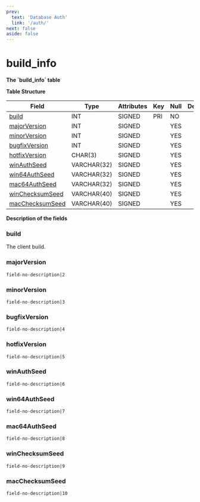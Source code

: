 ```yaml
---
prev:
  text: 'Database Auth'
  link: '/auth/'
next: false
aside: false
---
```


# build\_info

**The \`build\_info\` table**

**Table Structure**

| Field                 | Type         | Attributes | Key | Null | Default | Extra | Comment    |
| --------------------- | ------------ | ---------- | --- | ---- | ------- | ----- |----------- |
| [build][1]            | INT          | SIGNED     | PRI | NO   |         |       | Identifier |
| [majorVersion][2]     | INT          | SIGNED     |     | YES  |         |       |            |
| [minorVersion][3]     | INT          | SIGNED     |     | YES  |         |       |            |
| [bugfixVersion][4]    | INT          | SIGNED     |     | YES  |         |       |            |
| [hotfixVersion][5]    | CHAR(3)      | SIGNED     |     | YES  |         |       |            |
| [winAuthSeed][6]      | VARCHAR(32)  | SIGNED     |     | YES  |         |       |            |
| [win64AuthSeed][7]    | VARCHAR(32)  | SIGNED     |     | YES  |         |       |            |
| [mac64AuthSeed][8]    | VARCHAR(32)  | SIGNED     |     | YES  |         |       |            |
| [winChecksumSeed][9]  | VARCHAR(40)  | SIGNED     |     | YES  |         |       |            |
| [macChecksumSeed][10] | VARCHAR(40)  | SIGNED     |     | YES  |         |       |            |

[1]: #build
[2]: #majorversion
[3]: #minorversion
[4]: #bugfixversion
[5]: #hotfixversion
[6]: #winauthseed
[7]: #win64authseed
[8]: #mac64authseed
[9]: #winchecksumseed
[10]: #macchecksumseed

**Description of the fields**

### build

The client build.

### majorVersion

`field-no-description|2`

### minorVersion

`field-no-description|3`

### bugfixVersion

`field-no-description|4`

### hotfixVersion

`field-no-description|5`

### winAuthSeed

`field-no-description|6`

### win64AuthSeed

`field-no-description|7`

### mac64AuthSeed

`field-no-description|8`

### winChecksumSeed

`field-no-description|9`

### macChecksumSeed

`field-no-description|10`
